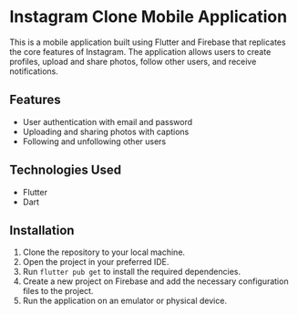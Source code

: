 # Instagram Clone Mobile Application

This is a mobile application built using Flutter and Firebase that replicates the core features of Instagram. The application allows users to create profiles, upload and share photos, follow other users, and receive notifications.

## Features

- User authentication with email and password
- Uploading and sharing photos with captions
- Following and unfollowing other users
<!-- - Real-time messaging functionality -->
<!-- - Push notifications for new messages and followers -->

## Technologies Used

- Flutter
- Dart
<!-- - Firebase Authentication
- Firebase Cloud Firestore
- Firebase Cloud Messaging -->

## Installation

1. Clone the repository to your local machine.
2. Open the project in your preferred IDE.
3. Run `flutter pub get` to install the required dependencies.
4. Create a new project on Firebase and add the necessary configuration files to the project.
5. Run the application on an emulator or physical device.



<!-- 
## Screenshots

Include a few screenshots of your application here to showcase its features.

## Contributing

Pull requests are welcome. For major changes, please open an issue first to discuss what you would like to change.

## License

[MIT](https://choosealicense.com/licenses/mit/)
 -->